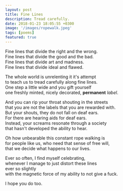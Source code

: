 ```yaml
---
layout: post
title: Fine Lines
description: Tread carefully.
date: 2018-01-23 18:05:55 +0300
image: '/images/ropewalk.jpeg'
tags: [poems]
featured: true
---
```


Fine lines that divide the right and the wrong.  
Fine lines that divide the good and the bad.  
Fine lines that divide art and madness.  
Fine lines that divide ideal and flawed.  

The whole world is unrelenting it it's attempt  
to teach us to tread carefully along fine lines.  
One step a little wide and you gift yourself  
one freshly minted, nicely decorated, **permanent** *label*.  
 
And you can rip your throat shouting in the streets  
that you are not the labels that you are rewarded with.  
But your shouts, they do not fall on deaf ears.  
For there are hearing aids for deaf ears.  
Instead, your screams resonate through a society  
that hasn't developed the ability to hear.  

Oh how unbearable this constant rope walking is  
for people like us, who need that sense of free will,  
that we decide what happens to our lives.  

Ever so often, I find myself celebrating,  
whenever I manage to just distort these lines  
ever so slightly  
with the magnetic force of my ability to not give a fuck.  

I hope you do too.  